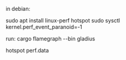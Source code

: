 in debian:

sudo apt install linux-perf hotspot
sudo sysctl kernel.perf_event_paranoid=-1

run:
cargo flamegraph --bin gladius

hotspot perf.data